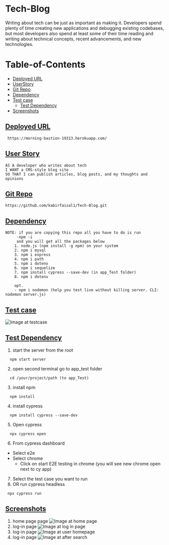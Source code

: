 # Tech-Blog
Writing about tech can be just as important as making it. Developers spend plenty of time creating new applications and debugging existing codebases, but most developers also spend at least some of their time reading and writing about technical concepts, recent advancements, and new technologies.

# Table-of-Contents
  * [Deployed URL](#deployed-url)
  * [UserStory](#userstory)
  * [Git Repo](#git-repo)
  * [Dependency](#dependency)
  * [Test case](#test-case)
    * [Test Dependency](#test-dependency)
  * [Screenshots](#screenshots)



 
## [Deployed URL](#table-of-contents)
```
 https://morning-bastion-19313.herokuapp.com/
```

## [User Story](#table-of-contents)
```
AS A developer who writes about tech
I WANT a CMS-style blog site
SO THAT I can publish articles, blog posts, and my thoughts and opinions
```

## [Git Repo](#table-of-contents)
```
https://github.com/kabirfaisal1/Tech-Blog.git
```

## [Dependency](#table-of-contents)
```
NOTE: if you are copying this repo all you have to do is run 
     -npm -i
     and you will get all the packages below
    1. node.js (npm install -g npm) on your system
    2. npm i mysql
    3. npm i express
    4. npm i path
    5. npm i dotenv
    6. npm i sequelize
    7. npm install cypress --save-dev (in app_Test folder) 
    8. npm i dotenv

    opt.
    - npm i nodemon (help you test live without killing server. CLI: nodemon server.js)
```

## [Test case](#table-of-contents)
![Image at testcase](/public/images/testcase.png)
## [Test Dependency](#table-of-contents)
1. start the server from the root
```
  npm start server
```
2. open second terminal go to app_test folder
```
  cd /your/project/path (to app_Test)
```
3. install npm
```
  npm install
```
4. install cypress
```
  npm install cypress --save-dev
```
5. Open cypress
```
  npx cypress open
```
6. From cypress dashboard
* Select e2e
* Select chrome
  *  Click on start E2E testing in chrome (you will see new chrome open next to cy app)
7. Select the test case you want to run
8. OR run cypress headless
```
 npx cypress run
```
## [Screenshots](#table-of-contents)
1. home page page
![Image at home page](/public/images/homepage.png)
2. log-in page
![Image at log in page](/public/images/logingPage.png)
3. log-in page
![Image at user homepage](/public/images/loggedHomepage.png)
4. log-in page
![Image at after search](/public/images/afterSearch.png)
